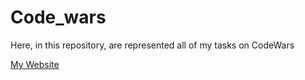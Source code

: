 # Code_wars

Here, in this repository, are represented all of my tasks on CodeWars

[My Website](https://www.codewars.com/users/M1estere)
